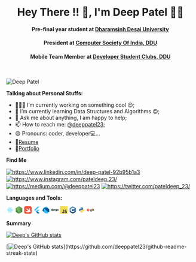 <h1 align="center">Hey There !! 👋, I'm Deep Patel 👨‍💻</h1>
<h4 align="center">Pre-final year student at <a href="https://www.ddu.ac.in/">Dharamsinh Desai University</a> </h4> 
<h4 align="center">President at <a href="https://www.csiddu.in/">Computer Society Of India, DDU</a></h4>
<h4 align="center">Mobile Team Member at <a href="https://www.dscddu.com/">Developer Student Clubs, DDU</a></h4><br>
 
 <p align="left"> <img src="https://komarev.com/ghpvc/?username=deeppatel23&label=Profile%20views&color=0e75b6&style=flat" alt="Deep Patel" /> </p>
  
**Talking about Personal Stuffs:**

- 👨🏽‍💻 I’m currently working on something cool :wink:;
- 🌱 I’m currently learning Data Structures and Algorithms 😉; 
- 💬 Ask me about anything, I am happy to help;
- 📫 How to reach me: [@deeppatel23](https://www.linkedin.com/in/deep-patel-92b95b1a3);
- 😄 Pronouns: coder, developer💻... 
- 📝[Resume](https://drive.google.com/file/d/18-pKVTmGBzdq252ee_mBA_EYG-Wr3llz/view?usp=sharing)
- 🔗[Portfolio](https://portfolio-deeppatel23.vercel.app)

**Find Me** 

<p align="left">
<a href="https://www.linkedin.com/in/deep-patel-92b95b1a3" target="blank"><img align="center" src="https://raw.githubusercontent.com/rahuldkjain/github-profile-readme-generator/master/src/images/icons/Social/linked-in-alt.svg" alt="https://www.linkedin.com/in/deep-patel-92b95b1a3" height="30" width="40" /></a>
<a href="https://www.instagram.com/pateldeep.23/" target="blank"><img align="center" src="https://raw.githubusercontent.com/rahuldkjain/github-profile-readme-generator/master/src/images/icons/Social/instagram.svg" alt="https://www.instagram.com/pateldeep.23/" height="30" width="40" /></a>
<a href="https://medium.com/@deeppatel23" target="blank"><img align="center" src="https://raw.githubusercontent.com/rahuldkjain/github-profile-readme-generator/master/src/images/icons/Social/medium.svg" alt="https://medium.com/@deeppatel23" height="30" width="40" /></a>
<a href="https://twitter.com/pateldeep_23" target="blank"><img align="center" src="https://raw.githubusercontent.com/rahuldkjain/github-profile-readme-generator/master/src/images/icons/Social/twitter.svg" alt="https://twitter.com/pateldeep_23/" height="30" width="40" /></a>
</p>

**Languages and Tools:**  

<code><img height="20" src="https://raw.githubusercontent.com/github/explore/80688e429a7d4ef2fca1e82350fe8e3517d3494d/topics/react/react.png"></code>
<code><img height="20" src="https://raw.githubusercontent.com/github/explore/80688e429a7d4ef2fca1e82350fe8e3517d3494d/topics/nodejs/nodejs.png"></code>
<code><img height="20" src="https://raw.githubusercontent.com/github/explore/80688e429a7d4ef2fca1e82350fe8e3517d3494d/topics/swift/swift.png"></code>
<code><img height="20" src="https://raw.githubusercontent.com/github/explore/80688e429a7d4ef2fca1e82350fe8e3517d3494d/topics/flutter/flutter.png"></code>
<code><img height="20" src="https://raw.githubusercontent.com/github/explore/80688e429a7d4ef2fca1e82350fe8e3517d3494d/topics/dart/dart.png"></code>
<code><img height="20" src="https://raw.githubusercontent.com/github/explore/80688e429a7d4ef2fca1e82350fe8e3517d3494d/topics/django/django.png"></code>
<code><img height="20" src="https://raw.githubusercontent.com/github/explore/80688e429a7d4ef2fca1e82350fe8e3517d3494d/topics/javascript/javascript.png"></code>
<code><img height="20" src="https://raw.githubusercontent.com/github/explore/80688e429a7d4ef2fca1e82350fe8e3517d3494d/topics/cpp/cpp.png"></code>
<code><img height="20" src="https://raw.githubusercontent.com/github/explore/80688e429a7d4ef2fca1e82350fe8e3517d3494d/topics/python/python.png"></code>
<code><img height="20" src="https://raw.githubusercontent.com/github/explore/80688e429a7d4ef2fca1e82350fe8e3517d3494d/topics/git/git.png"></code>


<!--<details>-->

**Summary**

[![Deep's GitHub stats](https://github-readme-stats.vercel.app/api?username=deeppatel23&count_private=true&show_icons=true)](https://github.com/deeppatel23/github-readme-stats)

[![Deep's GitHub stats](https://github-readme-streak-stats.herokuapp.com/?user=deeppatel23&")](https://github.com/deeppatel23/github-readme-streak-stats)

<!--</details>-->
